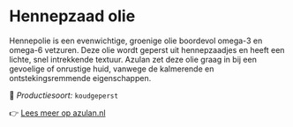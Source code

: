 # Hennepzaad olie

Hennepolie is een evenwichtige, groenige olie boordevol omega-3 en omega-6 vetzuren. Deze olie wordt geperst uit hennepzaadjes en heeft een lichte, snel intrekkende textuur. Azulan zet deze olie graag in bij een gevoelige of onrustige huid, vanwege de kalmerende en ontstekingsremmende eigenschappen.

🔧 *Productiesoort:* `koudgeperst`

👉 [Lees meer op azulan.nl](https://azulan.nl/atlas/hennepzaad-olie)